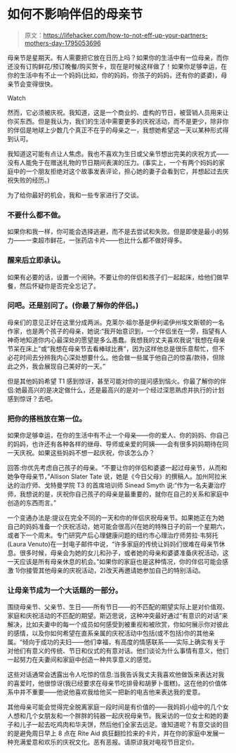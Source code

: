 # 如何不影响伴侣的母亲节

> 原文：<https://lifehacker.com/how-to-not-eff-up-your-partners-mothers-day-1795053696>

母亲节是星期天。有人需要把它放在日历上吗？如果你的生活中有一位母亲，而你还没有订购鲜花/预订晚餐/购买贺卡，现在是时候这样做了！如果你足够幸运，在你的生活中有不止一个妈妈(比如，你的妈妈，你孩子的妈妈，还有你的婆婆)，母亲节会变得很快。

Watch

然而，它必须被庆祝。我知道，这是一个商业的、虚构的节日，被营销人员用来让你买东西。但是我认为，我们的生活中需要更多的庆祝活动，而不是更少，除非你的伴侣是地球上少数几个真正不在乎的母亲之一，我想她希望这一天以某种形式得到认可。

我知道这可能有点让人焦虑。我也不喜欢为生日或父亲节想出完美的庆祝方式——没有人能免于在赠送礼物的节日期间表演的压力。(事实上，一个有两个妈妈的家庭中的一个朋友拒绝对这个故事发表评论，担心她的妻子会看到它，并想起过去庆祝失败的经历。)

为了给你最好的机会，我和一些专家进行了交谈。

### 不要什么都不做。

如果你和我一样，你可能会选择逃避，而不是去尝试和失败。但是即使是最小的努力——一束超市鲜花，一张药店卡片——也比什么都不做好得多。

### 醒来后立即承认。

如果有必要的话，设置一个闹钟。不要让你的伴侣和孩子们一起起床，给他们做早餐，然后怀疑你是否完全忘记了。

### 问吧。还是别问了。(你最了解你的伴侣。)

母亲们的意见正好在这里分成两派。克莱尔·祖尔基是伊利诺伊州埃文斯顿的一名作家，也是两个孩子的母亲，她说:“我开始意识到，一个伴侣坐在一旁，指望有人神奇地知道你内心最深处的愿望是多么愚蠢。我想我的丈夫喜欢我说“我想在母亲节呆在床上”或“我想在母亲节去看棒球比赛”，因为这样他总是很乐意帮忙，但不必花时间去分辨我内心深处想要什么。他会做一些属于他自己的惊喜/款待，但除此之外，我会展现自己美好的一天。”

但是其他妈妈希望 T1 感到惊讶，甚至可能对你的提问感到恼火。你最了解你的伴侣:她最高兴的是决定做什么，还是最高兴的是对一个经过深思熟虑并执行的计划感到惊讶？去吧。

### 把你的搭档放在第一位。

如果你足够幸运，在你的生活中有不止一个母亲——你的爱人、你的妈妈、你自己的妈妈，也许还有各种各样的继母、导师或亲爱的阿姨——会有很多妈妈期待在同一天庆祝。如果这些妈妈不想一起庆祝，你该怎么办？

回答:你优先考虑自己孩子的母亲。“不要让你的伴侣和婆婆一起过母亲节，从而和她争夺母亲节，”Allison Slater Tate 说，她是《今日父母》的撰稿人。加州阿拉米达的治疗师、戈特曼学院 T3 的首席培训师 Sinead Smyth 说:“作为一名夫妻治疗师，我想说的是，庆祝你自己孩子的母亲是最重要的，就你在自己的关系和家庭中创造的东西而言。”

一个变通办法是:提议在完全不同的一天和你的伴侣庆祝母亲节。如果她正在为她自己的妈妈准备一个庆祝活动，她可能会很高兴在她的特殊日子的前一个星期六，或者下一个周末。专门研究产后心理健康问题的纽约市心理治疗师劳拉·韦努托(Laura Venuto)在一封电子邮件中说，“许多家庭的传统让妈妈们很难在母亲节休息。很多时候，母亲会为她的女儿和孙子，或者她的母亲和婆婆准备庆祝活动，这一天应该是所有母亲休息的机会。”如果你的家庭也是这种情况，你的伴侣可能会感激 1)你接管其他母亲的庆祝活动，2)改天再邀请她参加自己的特别活动。

### 让母亲节成为一个大话题的一部分。

围绕母亲节、父亲节、生日——所有节日——的不匹配的期望实际上是对价值观、家庭和庆祝活动的不匹配的期望。斯迈思说，这种冲突最好通过“有意识的对话”来解决，比如夫妻中的每一个成员如何感受到被重视和被欣赏，你如何展示你对彼此的感情，以及你如何希望在直系亲属的庆祝活动中包括(或不包括)你的其他亲属。“倾向于成功的夫妇——他们幸福，有高度的情感联系——实际上确实有关于对他们有意义的传统、节日和仪式的有意对话。他们谈论为什么事情有意义，他们一起努力在夫妻间和家庭中创造一种共享意义的感觉。

这些对话通常会透露出令人吃惊的信息:当我告诉我丈夫我喜欢他做饭来表达对我的喜爱时，他很惊讶(我已经要求在母亲节吃排骨和胡萝卜蛋糕)。这在他的价值体系中并不重要——他说他喜欢我给他买一把新的电吉他来表达我的爱意。

其他母亲可能会觉得完全脱离家庭一段时间是有价值的——我妈妈小组中的几个女人想和几个女朋友和一个胖胖的钝器一起庆祝母亲节。我采访的一位女士和她的妻子和儿子一起去吃鸡肉和华夫饼，然后他们全家去远足。谁知道呢？有意交谈的目的是避免周日早上 8 点在 Rite Aid 疯狂翻捡捡来的卡片，并在你的家庭中发展一种充满爱意和欢乐的庆祝文化。恶有恶报。请原谅我对电视节目定价。